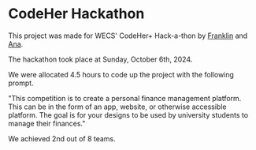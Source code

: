 # CodeHer Hackathon

This project was made for WECS' CodeHer+ Hack-a-thon by [Franklin](https://github.com/FranklinJiaChen) and [Ana](https://github.com/fluffyponyy).

The hackathon took place at Sunday, October 6th, 2024.

We were allocated 4.5 hours to code up the project with the following prompt.

"This competition is to create a personal finance management platform. This can be in the form of an app,
website, or otherwise accessible platform. The goal is for your designs to be used by university students to
manage their finances."

We achieved 2nd out of 8 teams.
